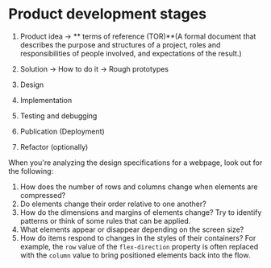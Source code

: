# Product development stages

1. Product idea -> ** terms of reference (TOR)**(A formal document that describes the purpose and structures of a project, roles and responsibilities of people involved, and expectations of the result.)

2. Solution -> How to do it -> Rough prototypes
3. Design
4. Implementation
5. Testing and debugging
6. Publication (Deployment)
7. Refactor (optionally)



When you're analyzing the design specifications for a webpage, look out for the following:

1.  How does the number of rows and columns change when elements are compressed?
2.  Do elements change their order relative to one another?
3.  How do the dimensions and margins of elements change? Try to identify patterns or think of some rules that can be applied.
4.  What elements appear or disappear depending on the screen size?
5.  How do items respond to changes in the styles of their containers? For example, the `row` value of the `flex-direction` property is often replaced with the `column` value to bring positioned elements back into the flow.
